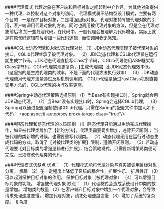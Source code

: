 ####代理模式
代理对象在客户端和目标对象之间起到中介作用，为其他对象提供一种代理，以控制对这个对象的访问。
代理模式属于结构型设计模式，主要有两个目的：一是保护目标对象，二是增强目标对象。
代理对象持有被代理对象的引用，客户端调用代理对象的方法，同时也调用被代理对象的方法，但是会在代理对象前后增
加一些处理代码。在代码中，一般代理会被理解为代码增强，实际上就是在原代码逻辑前后增加一些代码逻辑，而使调用者无感知。

####CGLib动态代理和Jdk动态代理对比
（1）JDK动态代理实现了被代理对象的接口，CGLib代理继承了被代理对象。
（2）JDK动态代理和CGLib代理都在运行期生成字节码，JDK动态代理直接写Class字节码，
     CGLib代理使用ASM框架写Class字节码，CGlib代理实现更复杂，【生成代理类】比JDK动态代理效率低。
     （这里指的是生成代理类的效率，不是下面的代理方法执行效率）
（3）JDK动态代理调用代理方法是通过反射机制调用的，
     CGLib代理是通过FastClass机制直接调用方法的，CGLib代理的执行效率更高。
     
####Spring中动态代理策略选择原则
（1）当Bean有实现接口时，Spring就会用JDK动态代理。
（2）当Bean没有实现接口时，Spring会选择CGLib代理。
（3）Spring可以通过配置强制使用CGLib代理，只需在Spring的配置文件中加入如下代码：
     <aop:aspectj-autoproxy proxy-target-class="true"/>

####静态代理和动态代理的本质区别
（1）静态代理只能通过手动完成代理操作，如果被代理类增加了【新的方法】，代理类需要同步增加，违背开闭原则；
     当被代理的类新增的时候，也需要重写代理类。
（2）动态代理采用在运行时动态生成代码的方式，取消了【对被代理类的扩展】限制，遵循开闭原则。
（3）若动态代理要【对目标类的增强逻辑进行扩展】，结合策略模式，只需要新增策略类便可完成，无须修改代理类的代码。

####代理模式优缺点
优点：
（1）代理模式能将代理对象与真实被调用目标对象分离。 解耦
（2）在一定程度上降低了系统的耦合性，扩展性好。    扩展性好
（3）可以起到保护目标对象的作用。                 保护目标对象（被代理对象）
（4）可以增强目标对象的功能。                     增强被代理对象
缺点：
（1）代理模式会造成系统设计中类的数量增加。                              增加类的数量
（2）在客户端和目标对象中增加一个代理对象，会导致请求处理速度变慢。        增加代理对象，请求处理速度变慢
（3）增加了系统的复杂度。                                              复杂度



